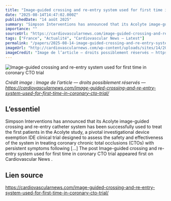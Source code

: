 ```yaml
---
title: "Image-guided crossing and re-entry system used for first time in coronary CTO trial"
date: "2025-08-14T14:47:02.000Z"
publishedDate: "14 août 2025"
summary: "Simpson Interventions has announced that its Acolyte image-guided crossing and re-entry catheter system has been successfully used to treat the first patients in the Acolyte study, a pivotal investigational device exemption IDE clinical trial designed to assess the safety and effectiveness of the system in treating coronary chronic total occlusions (CTOs) with persistent symptoms following [&#8230;] The post Image-guided crossing and re-entry system used for first time in coronary CTO trial appeared first on Cardiovascular News ."
importance: ""
sourceUrl: "https://cardiovascularnews.com/image-guided-crossing-and-re-entry-system-used-for-first-time-in-coronary-cto-trial/"
tags: ["France", "Actualité", "Cardiovascular News — Latest"]
permalink: "/papers/2025-08-14-image-guided-crossing-and-re-entry-system-used-for-first-time-in-coronary-cto-trial"
imageUrl: "http://cardiovascularnews.com/wp-content/uploads/sites/14/2022/07/cath-lab-generic.jpeg"
imageCredit: "Image de l’article — droits possiblement réservés — https://cardiovascularnews.com/image-guided-crossing-and-re-entry-system-used-for-first-time-in-coronary-cto-trial/"
---
```


![Image-guided crossing and re-entry system used for first time in coronary CTO trial](http://cardiovascularnews.com/wp-content/uploads/sites/14/2022/07/cath-lab-generic.jpeg)

*Crédit image : Image de l’article — droits possiblement réservés — https://cardiovascularnews.com/image-guided-crossing-and-re-entry-system-used-for-first-time-in-coronary-cto-trial/*

## L’essentiel

Simpson Interventions has announced that its Acolyte image-guided crossing and re-entry catheter system has been successfully used to treat the first patients in the Acolyte study, a pivotal investigational device exemption IDE clinical trial designed to assess the safety and effectiveness of the system in treating coronary chronic total occlusions (CTOs) with persistent symptoms following [&#8230;] The post Image-guided crossing and re-entry system used for first time in coronary CTO trial appeared first on Cardiovascular News .

## Lien source

https://cardiovascularnews.com/image-guided-crossing-and-re-entry-system-used-for-first-time-in-coronary-cto-trial/
